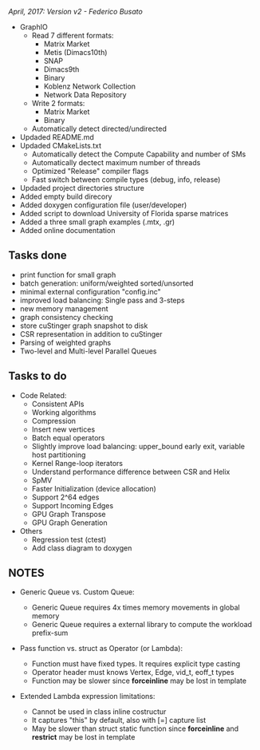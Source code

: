 *April, 2017: Version v2 - Federico Busato*

* GraphIO
    - Read 7 different formats:
        - Matrix Market
        - Metis (Dimacs10th)
        - SNAP
        - Dimacs9th
        - Binary
        - Koblenz Network Collection
        - Network Data Repository
    - Write 2 formats:
        - Matrix Market
        - Binary
    - Automatically detect directed/undirected
* Updaded README.md
* Updaded CMakeLists.txt
    - Automatically detect the Compute Capability and number of SMs
    - Automatically dectect maximum number of threads
    - Optimized "Release" compiler flags
    - Fast switch between compile types (debug, info, release)
* Updaded project directories structure
* Added empty build direcory
* Added doxygen configuration file (user/developer)
* Added script to download University of Florida sparse matrices
* Added a three small graph examples (.mtx, .gr)
* Added online documentation

## Tasks done ##

* print function for small graph
* batch generation: uniform/weighted sorted/unsorted
* minimal external configuration "config.inc"
* improved load balancing: Single pass and 3-steps
* new memory management
* graph consistency checking
* store cuStinger graph snapshot to disk
* CSR representation in addition to cuStinger
* Parsing of weighted graphs
* Two-level and Multi-level Parallel Queues

## Tasks to do ##
* Code Related:
    - Consistent APIs
    - Working algorithms
    - Compression
    - Insert new vertices
    - Batch equal operators
    - Slightly improve load balancing: upper_bound early exit, variable host partitioning
    - Kernel Range-loop iterators
    - Understand performance difference between CSR and Helix
    - SpMV
    - Faster Initialization (device allocation)
    - Support 2^64 edges
    - Support Incoming Edges
    - GPU Graph Transpose
    - GPU Graph Generation
* Others
    - Regression test (ctest)
    - Add class diagram to doxygen

 ## NOTES ##

* Generic Queue vs. Custom Queue:
    - Generic Queue requires 4x times memory movements in global memory
    - Generic Queue requires a external library to compute the workload prefix-sum

* Pass function vs. struct as Operator (or Lambda):
    - Function must have fixed types. It requires explicit type casting
    - Operator header must knows Vertex, Edge, vid_t, eoff_t types
    - Function may be slower since __forceinline__ may be lost in template

* Extended Lambda expression limitations:
    - Cannot be used in class inline costructur
    - It captures "this" by default, also with [=] capture list
    - May be slower than struct static function since __forceinline__ and
     __restrict__ may be lost in template

